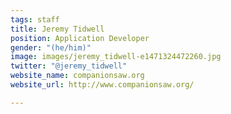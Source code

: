 ```yaml
---
tags: staff
title: Jeremy Tidwell
position: Application Developer
gender: "(he/him)"
image: images/jeremy_tidwell-e1471324472260.jpg
twitter: "@jeremy_tidwell"
website_name: companionsaw.org
website_url: http://www.companionsaw.org/

---
```


